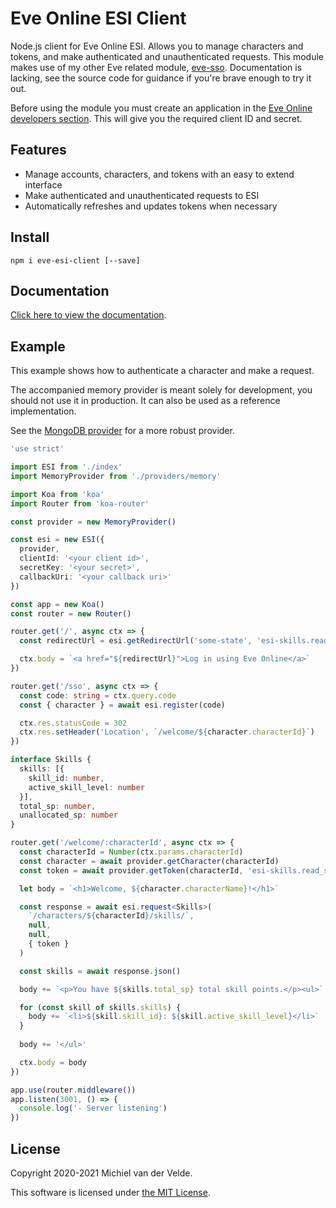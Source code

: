 # Eve Online ESI Client

Node.js client for Eve Online ESI. Allows you to manage characters and tokens,
and make authenticated and unauthenticated requests.
This module makes use of my other Eve related module, [eve-sso](https://github.com/MichielvdVelde/eve-sso).
Documentation is lacking, see the source code for guidance if you're brave enough to try it out.

Before using the module you must create an application in the
[Eve Online developers section](https://developers.eveonline.com/). This will
give you the required client ID and secret.

## Features

* Manage accounts, characters, and tokens with an easy to extend interface
* Make authenticated and unauthenticated requests to ESI
* Automatically refreshes and updates tokens when necessary

## Install

```
npm i eve-esi-client [--save]
```

## Documentation

[Click here to view the documentation](https://michielvdvelde.github.io/eve-esi/).

## Example

This example shows how to authenticate a character and make a request.

The accompanied memory provider is meant solely for development, you should not
use it in production. It can also be used as a reference implementation.

See the [MongoDB provider](https://github.com/MichielvdVelde/eve-esi-client-mongo-provider)
for a more robust provider.

```ts
'use strict'

import ESI from './index'
import MemoryProvider from './providers/memory'

import Koa from 'koa'
import Router from 'koa-router'

const provider = new MemoryProvider()

const esi = new ESI({
  provider,
  clientId: '<your client id>',
  secretKey: '<your secret>',
  callbackUri: '<your callback uri>'
})

const app = new Koa()
const router = new Router()

router.get('/', async ctx => {
  const redirectUrl = esi.getRedirectUrl('some-state', 'esi-skills.read_skills.v1')

  ctx.body = `<a href="${redirectUrl}">Log in using Eve Online</a>`
})

router.get('/sso', async ctx => {
  const code: string = ctx.query.code
  const { character } = await esi.register(code)

  ctx.res.statusCode = 302
  ctx.res.setHeader('Location', `/welcome/${character.characterId}`)
})

interface Skills {
  skills: [{
    skill_id: number,
    active_skill_level: number
  }],
  total_sp: number,
  unallocated_sp: number
}

router.get('/welcome/:characterId', async ctx => {
  const characterId = Number(ctx.params.characterId)
  const character = await provider.getCharacter(characterId)
  const token = await provider.getToken(characterId, 'esi-skills.read_skills.v1')

  let body = `<h1>Welcome, ${character.characterName}!</h1>`

  const response = await esi.request<Skills>(
    `/characters/${characterId}/skills/`,
    null,
    null,
    { token }
  )

  const skills = await response.json()

  body += `<p>You have ${skills.total_sp} total skill points.</p><ul>`

  for (const skill of skills.skills) {
    body += `<li>${skill.skill_id}: ${skill.active_skill_level}</li>`
  }
  
  body += '</ul>'

  ctx.body = body
})

app.use(router.middleware())
app.listen(3001, () => {
  console.log('- Server listening')
})
```

## License

Copyright 2020-2021 Michiel van der Velde.

This software is licensed under [the MIT License](LICENSE).
